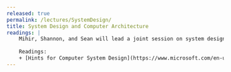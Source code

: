 ```yaml
---
released: true
permalink: /lectures/SystemDesign/
title: System Design and Computer Architecture
readings: |
    Mihir, Shannon, and Sean will lead a joint session on system design and computer architecture.
    
    Readings:
    + [Hints for Computer System Design](https://www.microsoft.com/en-us/research/wp-content/uploads/2016/02/acrobat-17.pdf), this seminal paper is packed with wisdom that speaks to Butler Lampson's role in founding the field of distributed personal computing.
---
```

